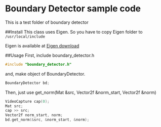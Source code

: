 # Boundary Detector sample code
This is a test folder of boundary detector

##Install
This class uses Eigen.
So you have to copy Eigen folder to `/usr/local/include`

Eigen is available at [Eigen download](http://eigen.tuxfamily.org/index.php?title=Main_Page#Download)

##Usage
First, include boundary_detector.h
```c++
#include "boundary_detector.h"
```
and, make object of BoundaryDetector.
```c++
BoundaryDetector bd;
```
Then, just use get_norm(Mat &src, Vector2f &norm_start, Vector2f &norm)
```c++
VideoCapture cap(0);
Mat src;
cap >> src;
Vector2f norm_start, norm;
bd.get_norm(&src, &norm_start, &norm);
